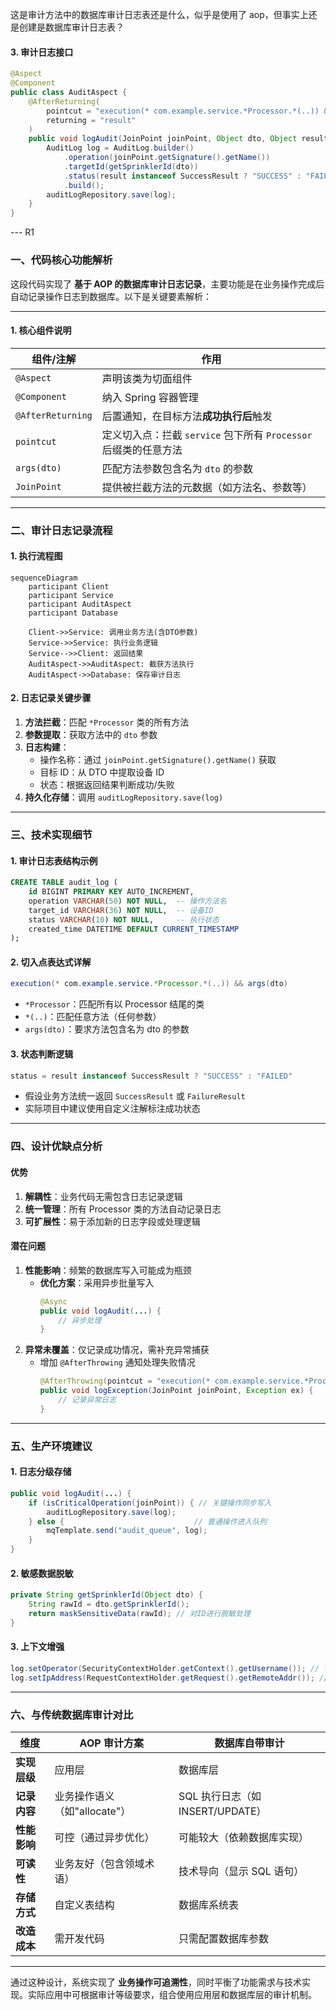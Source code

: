 这是审计方法中的数据库审计日志表还是什么，似乎是使用了 aop，但事实上还是创建是数据库审计日志表？

#### 3. 审计日志接口

```java
@Aspect
@Component
public class AuditAspect {
    @AfterReturning(
        pointcut = "execution(* com.example.service.*Processor.*(..)) && args(dto)",
        returning = "result"
    )
    public void logAudit(JoinPoint joinPoint, Object dto, Object result) {
        AuditLog log = AuditLog.builder()
            .operation(joinPoint.getSignature().getName())
            .targetId(getSprinklerId(dto))
            .status(result instanceof SuccessResult ? "SUCCESS" : "FAILED")
            .build();
        auditLogRepository.save(log);
    }
}
```

--- R1

### 一、代码核心功能解析

这段代码实现了 **基于 AOP 的数据库审计日志记录**，主要功能是在业务操作完成后自动记录操作日志到数据库。以下是关键要素解析：

---

#### 1. **核心组件说明**

| 组件/注解         | 作用                                                             |
| ----------------- | ---------------------------------------------------------------- |
| `@Aspect`         | 声明该类为切面组件                                               |
| `@Component`      | 纳入 Spring 容器管理                                             |
| `@AfterReturning` | 后置通知，在目标方法**成功执行后**触发                           |
| `pointcut`        | 定义切入点：拦截 `service` 包下所有 `Processor` 后缀类的任意方法 |
| `args(dto)`       | 匹配方法参数包含名为 `dto` 的参数                                |
| `JoinPoint`       | 提供被拦截方法的元数据（如方法名、参数等）                       |

---

### 二、审计日志记录流程

#### 1. **执行流程图**

```mermaid
sequenceDiagram
    participant Client
    participant Service
    participant AuditAspect
    participant Database

    Client->>Service: 调用业务方法(含DTO参数)
    Service->>Service: 执行业务逻辑
    Service-->>Client: 返回结果
    AuditAspect->>AuditAspect: 截获方法执行
    AuditAspect->>Database: 保存审计日志
```

#### 2. **日志记录关键步骤**

1. **方法拦截**：匹配 `*Processor` 类的所有方法
2. **参数提取**：获取方法中的 `dto` 参数
3. **日志构建**：
   - 操作名称：通过 `joinPoint.getSignature().getName()` 获取
   - 目标 ID：从 DTO 中提取设备 ID
   - 状态：根据返回结果判断成功/失败
4. **持久化存储**：调用 `auditLogRepository.save(log)`

---

### 三、技术实现细节

#### 1. **审计日志表结构示例**

```sql
CREATE TABLE audit_log (
    id BIGINT PRIMARY KEY AUTO_INCREMENT,
    operation VARCHAR(50) NOT NULL,  -- 操作方法名
    target_id VARCHAR(36) NOT NULL,  -- 设备ID
    status VARCHAR(10) NOT NULL,     -- 执行状态
    created_time DATETIME DEFAULT CURRENT_TIMESTAMP
);
```

#### 2. **切入点表达式详解**

```java
execution(* com.example.service.*Processor.*(..)) && args(dto)
```

- `*Processor`：匹配所有以 Processor 结尾的类
- `*(..)`：匹配任意方法（任何参数）
- `args(dto)`：要求方法包含名为 dto 的参数

#### 3. **状态判断逻辑**

```java
status = result instanceof SuccessResult ? "SUCCESS" : "FAILED"
```

- 假设业务方法统一返回 `SuccessResult` 或 `FailureResult`
- 实际项目中建议使用自定义注解标注成功状态

---

### 四、设计优缺点分析

#### **优势**

1. **解耦性**：业务代码无需包含日志记录逻辑
2. **统一管理**：所有 Processor 类的方法自动记录日志
3. **可扩展性**：易于添加新的日志字段或处理逻辑

#### **潜在问题**

1. **性能影响**：频繁的数据库写入可能成为瓶颈
   - **优化方案**：采用异步批量写入
     ```java
     @Async
     public void logAudit(...) {
         // 异步处理
     }
     ```
2. **异常未覆盖**：仅记录成功情况，需补充异常捕获
   - 增加 `@AfterThrowing` 通知处理失败情况
     ```java
     @AfterThrowing(pointcut = "execution(* com.example.service.*Processor.*(..))", throwing = "ex")
     public void logException(JoinPoint joinPoint, Exception ex) {
         // 记录异常日志
     }
     ```

---

### 五、生产环境建议

#### 1. **日志分级存储**

```java
public void logAudit(...) {
    if (isCriticalOperation(joinPoint)) { // 关键操作同步写入
        auditLogRepository.save(log);
    } else {                             // 普通操作进入队列
        mqTemplate.send("audit_queue", log);
    }
}
```

#### 2. **敏感数据脱敏**

```java
private String getSprinklerId(Object dto) {
    String rawId = dto.getSprinklerId();
    return maskSensitiveData(rawId); // 对ID进行脱敏处理
}
```

#### 3. **上下文增强**

```java
log.setOperator(SecurityContextHolder.getContext().getUsername()); // 记录操作人
log.setIpAddress(RequestContextHolder.getRequest().getRemoteAddr()); // 记录IP
```

---

### 六、与传统数据库审计对比

| **维度**     | **AOP 审计方案**             | **数据库自带审计**               |
| ------------ | ---------------------------- | -------------------------------- |
| **实现层级** | 应用层                       | 数据库层                         |
| **记录内容** | 业务操作语义（如"allocate"） | SQL 执行日志（如 INSERT/UPDATE） |
| **性能影响** | 可控（通过异步优化）         | 可能较大（依赖数据库实现）       |
| **可读性**   | 业务友好（包含领域术语）     | 技术导向（显示 SQL 语句）        |
| **存储方式** | 自定义表结构                 | 数据库系统表                     |
| **改造成本** | 需开发代码                   | 只需配置数据库参数               |

---

通过这种设计，系统实现了 **业务操作可追溯性**，同时平衡了功能需求与技术实现。实际应用中可根据审计等级要求，组合使用应用层和数据库层的审计机制。
